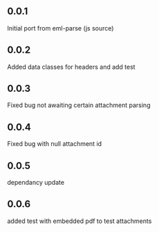 ## 0.0.1
Initial port from eml-parse (js source)
## 0.0.2
Added data classes for headers and add test
## 0.0.3
Fixed bug not awaiting certain attachment parsing
## 0.0.4 
Fixed bug with null attachment id
## 0.0.5
dependancy update 
## 0.0.6
added test with embedded pdf to test attachments
